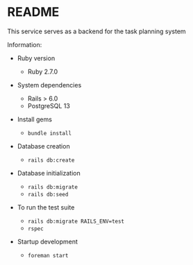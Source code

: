 # README

This service serves as a backend for the task planning system

Information:

* Ruby version
    - Ruby 2.7.0
  
* System dependencies
    - Rails > 6.0
    - PostgreSQL 13

* Install gems
    - `bundle install`

* Database creation
    - `rails db:create`

* Database initialization 
    - `rails db:migrate`
    - `rails db:seed`

* To run the test suite
    - `rails db:migrate RAILS_ENV=test`
    - `rspec`
    
* Startup development
    - `foreman start`
